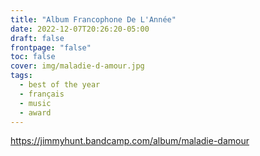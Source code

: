 ```yaml
---
title: "Album Francophone De L'Année"
date: 2022-12-07T20:26:20-05:00
draft: false
frontpage: "false"
toc: false
cover: img/maladie-d-amour.jpg
tags:
  - best of the year
  - français
  - music
  - award
---
```


https://jimmyhunt.bandcamp.com/album/maladie-damour
